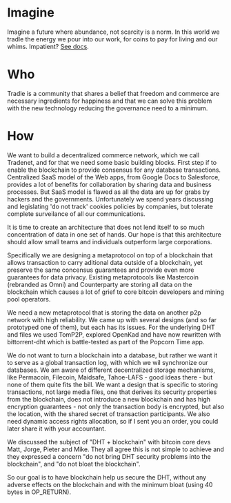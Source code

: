 Imagine
=======
Imagine a future where abundance, not scarcity is a norm. In this world we tradle the energy we pour into our work, for coins to pay for living and our whims.
Impatient? [See docs](https://github.com/tradle/about/wiki).

Who
===
Tradle is a community that shares a belief that freedom and commerce are necessary ingredients for happiness and that we can solve this problem with the new technology reducing the governance need to a minimum.

How
===
We want to build a decentralized commerce network, which we call Tradenet, and for that we need some basic building blocks. First step if to enable the blockchain to provide consensus for any database transactions. Centralized SaaS model of the Web apps, from Google Docs to Salesforce, provides a lot of benefits for collaboration by sharing data and business processes. But SaaS model is flawed as all the data are up for grabs by hackers and the governments. Unfortunately we spend years discussing and legislating 'do not track' cookies policies by companies, but tolerate complete surveilance of all our communications.

It is time to create an architecture that does not lend itself to so much concentration of data in one set of hands. Our hope is that this architecture should allow small teams and individuals outperform large corporations.

Specifically we are designing a metaprotocol on top of a blockchain that allows transaction to carry aditional data outside of a blockchain, yet preserve the same concensus guarantees and provide even more guarantees for data privacy. Existing metaprotocols like Mastercoin (rebranded as Omni) and Counterparty are storing all data on the blockchain which causes a lot of grief to core bitcoin developers and mining pool operators.

We need a new metaprotocol that is storing the data on another p2p network with high reliability. We came up with several designs (and so far prototyped one of them), but each has its issues. For the underlying DHT and files we used TomP2P, explored OpenKad and have now rewritten with bittorrent-dht which is battle-tested as part of the Popcorn Time app.

We do not want to turn a blockchain into a database, but rather we want it to serve as a global transaction log, with which we wil synchronize our databases. We am aware of different decentralized storage mechanisms, like Permacoin, Filecoin, Maidsafe, Tahoe-LAFS - good ideas there - but none of them quite fits the bill. We want a design that is specific to storing transactions, not large media files, one that derives its security properties from the blockchain, does not introduce a new blockchain and has high encryption guarantees - not only the transaction body is encrypted, but also the location, with the shared secret of transaction participants. We also need dynamic access rights allocation, so if I sent you an order, you could later share it with your accountant.

We discussed the subject of "DHT + blockchain" with bitcoin core devs Matt, Jorge, Pieter and Mike. They all agree this is not simple to achieve and they expressed a concern "do not bring DHT security problems into the blockchain", and "do not bloat the blockchain".

So our goal is to have blockchain help us secure the DHT, without any adverse effects on the blockchain and with the minimum bloat (using 40 bytes in OP_RETURN).
